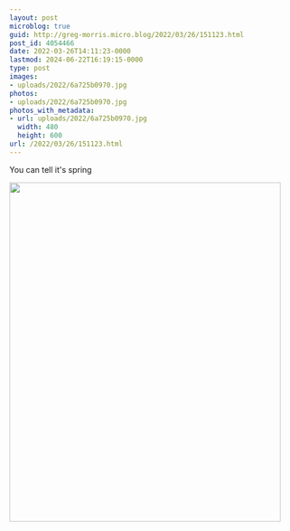```yaml
---
layout: post
microblog: true
guid: http://greg-morris.micro.blog/2022/03/26/151123.html
post_id: 4054466
date: 2022-03-26T14:11:23-0000
lastmod: 2024-06-22T16:19:15-0000
type: post
images:
- uploads/2022/6a725b0970.jpg
photos:
- uploads/2022/6a725b0970.jpg
photos_with_metadata:
- url: uploads/2022/6a725b0970.jpg
  width: 480
  height: 600
url: /2022/03/26/151123.html
---
```

You can tell it's spring

<img src="uploads/2022/6a725b0970.jpg" width="480" height="600" alt="" />

